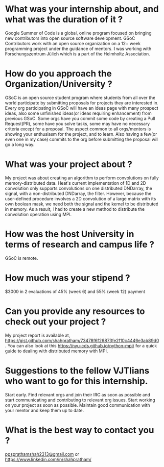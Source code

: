 # What was your internship about, and what was the duration of it ?

Google Summer of Code is a global, online program focused on bringing new contributors into open source software development. GSoC Contributors work with an open source organization on a 12+ week programming project under the guidance of mentors. I was working with Forschungszentrum Jülich which is a part of the Helmholtz Association.


# How do you approach the Organization/University ?

GSoC is an open source student program where students from all over the world participate by submitting proposals for projects they are interested in. Every org participating in GSoC will have an ideas page with many prospect ideas, also some unfinished ideas(or ideas requiring enhancement) from previous GSoC. Some orgs have you commit some code by creating a Pull Request(PR), some have you solve tasks, some may have no necessary criteria except for a proposal. The aspect common to all orgs/mentors is showing your enthusiasm for the project, and to learn. Also having a few(or even one in my case) commits to the org before submitting the proposal will go a long way.


# What was your project about ?

My project was about creating an algorithm to perform convolutions on fully memory-distributed data. Heat's current implementation of 1D and 2D convolution only supports convolutions on one distributed DNDarray, the signal, with a non-distributed DNDarray, the filter. However, because the user-defined procedure involves a 2D convolution of a large matrix with its own boolean mask, we need both the signal and the kernel to be distributed in memory. As a result, I had to create a new method to distribute the convolution operation using MPI.

# How was the host University in terms of research and campus life ?

GSoC is remote.

# How much was your stipend ?

$3000 in 2 evaluations of 45% (week 6) and 55% (week 12) payment

# Can you provide any resources to check out your project ?

My project report is available at,  https://gist.github.com/shahpratham/73478f6f26873fe2f10c4446e3ab89d0. You can also look at this https://nyu-cds.github.io/python-mpi/ for a quick guide to dealing with distributed memory with MPI.


# Suggestions to the fellow VJTIians who want to go for this internship.

Start early. Find relevant orgs and join their IRC as soon as possible and start communicating and contributing to relevant org issues. Start working on your project as soon as possible. Maintain good communication with your mentor and keep them up to date.


# What is the best way to contact you ?

ppsprathamshah2313@gmail.com or https://www.linkedin.com/in/shahpratham/	

